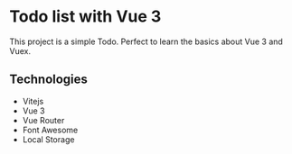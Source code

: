 # Todo list with Vue 3

This project is a simple Todo. Perfect to learn the basics about Vue 3 and Vuex.

<p align="center"></p>

## Technologies

* Vitejs
* Vue 3  
* Vue Router
* Font Awesome  
* Local Storage
